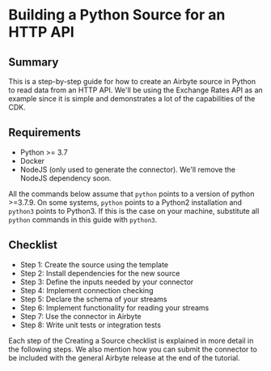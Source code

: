 # Building a Python Source for an HTTP API

## Summary

This is a step-by-step guide for how to create an Airbyte source in Python to read data from an HTTP API. We'll be using the
Exchange Rates API as an example since it is simple and demonstrates a lot of the capabilities of the CDK.

## Requirements

* Python >= 3.7
* Docker
* NodeJS (only used to generate the connector). We'll remove the NodeJS dependency soon.

All the commands below assume that `python` points to a version of python >=3.7.9. On some systems, `python` points to a Python2 installation and `python3` points to Python3. If this is the case on your machine, substitute all `python` commands in this guide with `python3`.

## Checklist
* Step 1: Create the source using the template
* Step 2: Install dependencies for the new source
* Step 3: Define the inputs needed by your connector
* Step 4: Implement connection checking
* Step 5: Declare the schema of your streams
* Step 6: Implement functionality for reading your streams
* Step 7: Use the connector in Airbyte
* Step 8: Write unit tests or integration tests

Each step of the Creating a Source checklist is explained in more detail in the following steps. We also mention how you can submit the connector to be included with the general Airbyte release at the end of the tutorial.
